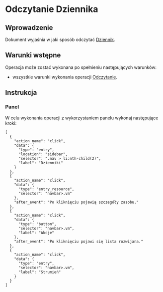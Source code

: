 # Odczytanie Dziennika

## Wprowadzenie

Dokument wyjaśnia w jaki sposób odczytać [Dziennik](/resource/storage/log-archive.md).

## Warunki wstępne

Operacja może zostać wykonana po spełnieniu następujących warunków:

* wszystkie warunki wykonania operacji [Odczytanie](/resource/storage/log-archive.md#odczytanie).

## Instrukcja

### Panel

W celu wykonania operacji z wykorzystaniem panelu wykonaj następujące kroki:

```guide
[
  {
    "action_name": "click",
    "data": {
      "type": "entry",
      "location": "sidebar",
      "selector": ".nav > li:nth-child(2)",
      "label": "Dzienniki"
    }
  },
  {
    "action_name": "click",
    "data": {
      "type": "entry_resource",
      "selector": "navbar>.vm"
    },
    "after_event": "Po kliknięciu pojawią szczegóły zasobu."
  },
  {
    "action_name": "click",
    "data": {
      "type": "button",
      "selector": "navbar>.vm",
      "label": "Akcje"
    },
    "after_event": "Po kliknięciu pojawi się lista rozwijana."
  },
  {
    "action_name": "click",
    "data": {
      "type": "entry",
      "selector": "navbar>.vm",
      "label": "Strumień"
    }
  }
]
```